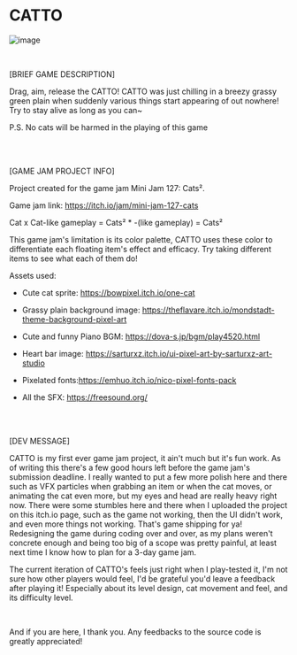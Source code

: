 # CATTO

![image](https://user-images.githubusercontent.com/92201112/222987690-5addc845-1fe5-45f5-9efa-81fe55ddad36.png)

<br>


[BRIEF GAME DESCRIPTION]

Drag, aim, release the CATTO! CATTO was just chilling in a breezy grassy green plain when suddenly various things start appearing of out nowhere! Try to stay alive as long as you can~

 P.S. No cats will be harmed in the playing of this game
 
<br><br>



[GAME JAM PROJECT INFO]​

Project created for the game jam Mini Jam 127: Cats²​.

Game jam link: https://itch.io/jam/mini-jam-127-cats​​

 Cat x Cat-like gameplay = Cats² * -(like gameplay) = Cats²

This game jam's limitation is its color palette, CATTO uses these color to differentiate each floating item's effect and efficacy.  Try taking different items to see what each of them do!

Assets used:

- Cute cat sprite:​ https://bowpixel.itch.io/one-cat​

- Grassy plain background image:​​​ https://theflavare.itch.io/mondstadt-theme-background-pixel-art​​

- Cute and funny Piano BGM:​ https://dova-s.jp/bgm/play4520.html​​

- Heart bar image:​ https://sarturxz.itch.io/ui-pixel-art-by-sarturxz-art-studio​​

- Pixelated fonts:​https://emhuo.itch.io/nico-pixel-fonts-pack​​​

- All the SFX:​ https://freesound.org/​​


<br><br>

​[DEV MESSAGE]

CATTO is my first ever game jam project, it ain't much but it's fun work. As of writing this there's a few good hours left before the game jam's submission deadline. I really wanted to put a few more polish here and there such as VFX particles when grabbing an item or when the cat moves, or animating the cat even more, but my eyes and head are really heavy right now. There were some stumbles here and there when I uploaded the project on this itch.io page, such as the game not working, then the UI didn't work, and even more things not working. That's game shipping for ya! Redesigning the game during coding over and over, as my plans weren't concrete enough and being too big of a scope was pretty painful, at least next time I know how to plan for a 3-day game jam.

The current iteration of CATTO's feels just right when I play-tested it, I'm not sure how other players would feel, I'd be grateful you'd leave a feedback after playing it! Especially about its level design, cat movement and feel, and its difficulty level.

<br>

And if you are here, I thank you. Any feedbacks to the source code is greatly appreciated!
